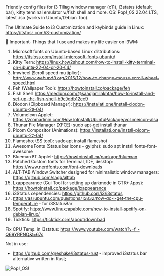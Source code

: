 Friendly config files for i3 Tiling window manager (x11), i3status (default bar), kitty terminal emulator w/fish shell and more.
OS: Pop!_OS 22.04 LTS, latest .iso (works in Ubuntu/Debian Too).

The Ultimate Guide to i3 Customization and keybinds guide in Linux: https://itsfoss.com/i3-customization/

📌 Important- Things that I use and makes my life easier on i3WM: 

1. Microsoft fonts on Ubuntu-based Linux distributions: https://itsfoss.com/install-microsoft-fonts-ubuntu/
2. Kitty Term: https://linux.how2shout.com/how-to-install-kitty-terminal-on-ubuntu-22-04-or-20-04/
3. Imwheel (Scroll speed multiplier): http://www.webupd8.org/2015/12/how-to-change-mouse-scroll-wheel-speed.html
4. Feh (Wallpaper Tool): https://howtoinstall.co/package/feh
5. Fish Shell: https://medium.com/@saadjamilakhtar/how-to-install-and-set-up-the-fish-shell-b9e0ddb12cc9
6. Diodon (Clipboard Manager): https://installati.one/install-diodon-ubuntu-20-04/
7. VolumeIcon Applet: https://zoomadmin.com/HowToInstall/UbuntuPackage/volumeicon-alsa
8. Thunar File Manager (XFCE): sudo apt-get install thunar
9. Picom Compositor (Animations): https://installati.one/install-picom-ubuntu-22-04/
10. Flameshot (SS tool): sudo apt install flameshot
11. Awesome Fonts (Status bar icons - gylphs): sudo apt install fonts-font-awesome
12. Blueman BT Applet: https://howtoinstall.co/package/blueman
13. Patched Custom fonts for Terminal, IDE, desktop: https://www.nerdfonts.com/font-downloads
14. ALT-TAB Window Switcher designed for minimalistic window managers: https://github.com/sagb/alttab
15. Lxappearance (Gui Tool for setting up darkmode in GTK+ Apps): https://howtoinstall.co/package/lxappearance
16. i3Status dependencies: https://github.com/i3/i3status
17. https://askubuntu.com/questions/15832/how-do-i-get-the-cpu-temperature - for i3StatusBar
18. Spotify: https://www.linuxcapable.com/how-to-install-spotify-on-debian-linux/
19. Ticktick: https://ticktick.com/about/download


Fix CPU Temp. in i3status: https://www.youtube.com/watch?v=f_-Q69YRPNQ&t=67s

Not in use: 
- https://github.com/greshake/i3status-rust - improved i3status bar alternative written in Rust;


![Pop!_OS!](https://github.com/alexandrubaciu9/myi3WM-config-kitty-i3status-fish/assets/54137976/573c2f73-c6c2-4923-bfb6-50f3aca42316)

